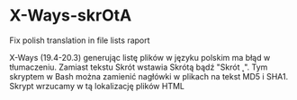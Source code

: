 # X-Ways-skrOtA
Fix polish translation in file lists raport


X-Ways (19.4-20.3) generując listę plików w języku polskim ma błąd w tłumaczeniu. Zamiast tekstu Skrót wstawia Skrótą bądź "Skrót ˛". Tym skryptem w Bash można zamienić nagłówki w plikach na tekst MD5 i SHA1. Skrypt wrzucamy w tą lokalizację plików HTML
